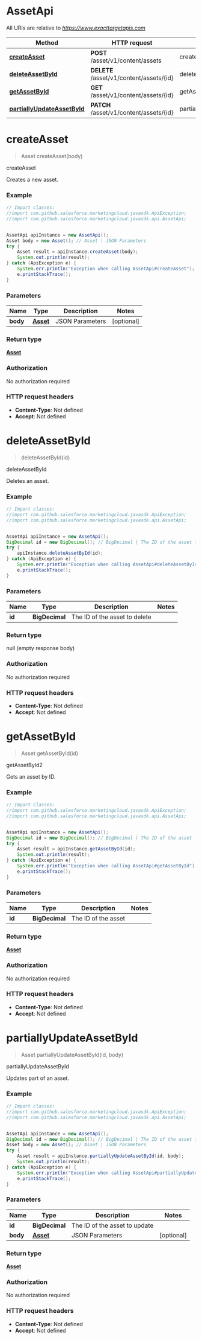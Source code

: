 # AssetApi

All URIs are relative to *https://www.exacttargetapis.com*

Method | HTTP request | Description
------------- | ------------- | -------------
[**createAsset**](AssetApi.md#createAsset) | **POST** /asset/v1/content/assets | createAsset
[**deleteAssetById**](AssetApi.md#deleteAssetById) | **DELETE** /asset/v1/content/assets/{id} | deleteAssetById
[**getAssetById**](AssetApi.md#getAssetById) | **GET** /asset/v1/content/assets/{id} | getAssetById2
[**partiallyUpdateAssetById**](AssetApi.md#partiallyUpdateAssetById) | **PATCH** /asset/v1/content/assets/{id} | partiallyUpdateAssetById


<a name="createAsset"></a>
# **createAsset**
> Asset createAsset(body)

createAsset

Creates a new asset.

### Example
```java
// Import classes:
//import com.github.salesforce.marketingcloud.javasdk.ApiException;
//import com.github.salesforce.marketingcloud.javasdk.api.AssetApi;


AssetApi apiInstance = new AssetApi();
Asset body = new Asset(); // Asset | JSON Parameters
try {
    Asset result = apiInstance.createAsset(body);
    System.out.println(result);
} catch (ApiException e) {
    System.err.println("Exception when calling AssetApi#createAsset");
    e.printStackTrace();
}
```

### Parameters

Name | Type | Description  | Notes
------------- | ------------- | ------------- | -------------
 **body** | [**Asset**](Asset.md)| JSON Parameters | [optional]

### Return type

[**Asset**](Asset.md)

### Authorization

No authorization required

### HTTP request headers

 - **Content-Type**: Not defined
 - **Accept**: Not defined

<a name="deleteAssetById"></a>
# **deleteAssetById**
> deleteAssetById(id)

deleteAssetById

Deletes an asset.

### Example
```java
// Import classes:
//import com.github.salesforce.marketingcloud.javasdk.ApiException;
//import com.github.salesforce.marketingcloud.javasdk.api.AssetApi;


AssetApi apiInstance = new AssetApi();
BigDecimal id = new BigDecimal(); // BigDecimal | The ID of the asset to delete
try {
    apiInstance.deleteAssetById(id);
} catch (ApiException e) {
    System.err.println("Exception when calling AssetApi#deleteAssetById");
    e.printStackTrace();
}
```

### Parameters

Name | Type | Description  | Notes
------------- | ------------- | ------------- | -------------
 **id** | **BigDecimal**| The ID of the asset to delete |

### Return type

null (empty response body)

### Authorization

No authorization required

### HTTP request headers

 - **Content-Type**: Not defined
 - **Accept**: Not defined

<a name="getAssetById"></a>
# **getAssetById**
> Asset getAssetById(id)

getAssetById2

Gets an asset by ID.

### Example
```java
// Import classes:
//import com.github.salesforce.marketingcloud.javasdk.ApiException;
//import com.github.salesforce.marketingcloud.javasdk.api.AssetApi;


AssetApi apiInstance = new AssetApi();
BigDecimal id = new BigDecimal(); // BigDecimal | The ID of the asset
try {
    Asset result = apiInstance.getAssetById(id);
    System.out.println(result);
} catch (ApiException e) {
    System.err.println("Exception when calling AssetApi#getAssetById");
    e.printStackTrace();
}
```

### Parameters

Name | Type | Description  | Notes
------------- | ------------- | ------------- | -------------
 **id** | **BigDecimal**| The ID of the asset |

### Return type

[**Asset**](Asset.md)

### Authorization

No authorization required

### HTTP request headers

 - **Content-Type**: Not defined
 - **Accept**: Not defined

<a name="partiallyUpdateAssetById"></a>
# **partiallyUpdateAssetById**
> Asset partiallyUpdateAssetById(id, body)

partiallyUpdateAssetById

Updates part of an asset.

### Example
```java
// Import classes:
//import com.github.salesforce.marketingcloud.javasdk.ApiException;
//import com.github.salesforce.marketingcloud.javasdk.api.AssetApi;


AssetApi apiInstance = new AssetApi();
BigDecimal id = new BigDecimal(); // BigDecimal | The ID of the asset to update
Asset body = new Asset(); // Asset | JSON Parameters
try {
    Asset result = apiInstance.partiallyUpdateAssetById(id, body);
    System.out.println(result);
} catch (ApiException e) {
    System.err.println("Exception when calling AssetApi#partiallyUpdateAssetById");
    e.printStackTrace();
}
```

### Parameters

Name | Type | Description  | Notes
------------- | ------------- | ------------- | -------------
 **id** | **BigDecimal**| The ID of the asset to update |
 **body** | [**Asset**](Asset.md)| JSON Parameters | [optional]

### Return type

[**Asset**](Asset.md)

### Authorization

No authorization required

### HTTP request headers

 - **Content-Type**: Not defined
 - **Accept**: Not defined

